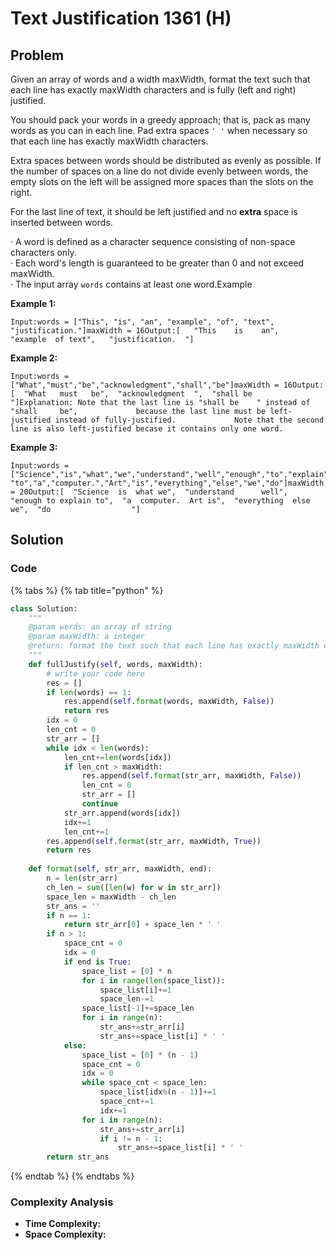 # Text Justification 1361 \(H\)

## Problem

Given an array of words and a width maxWidth, format the text such that each line has exactly maxWidth characters and is fully \(left and right\) justified.

You should pack your words in a greedy approach; that is, pack as many words as you can in each line. Pad extra spaces `' '` when necessary so that each line has exactly maxWidth characters.

Extra spaces between words should be distributed as evenly as possible. If the number of spaces on a line do not divide evenly between words, the empty slots on the left will be assigned more spaces than the slots on the right.

For the last line of text, it should be left justified and no **extra** space is inserted between words.

· A word is defined as a character sequence consisting of non-space characters only.  
· Each word's length is guaranteed to be greater than 0 and not exceed maxWidth.  
· The input array `words` contains at least one word.Example

**Example 1:**

```text
Input:words = ["This", "is", "an", "example", "of", "text", "justification."]maxWidth = 16Output:[   "This    is    an",   "example  of text",   "justification.  "]
```

**Example 2:**

```text
Input:words = ["What","must","be","acknowledgment","shall","be"]maxWidth = 16Output:[  "What   must   be",  "acknowledgment  ",  "shall be        "]Explanation: Note that the last line is "shall be    " instead of "shall     be",             because the last line must be left-justified instead of fully-justified.             Note that the second line is also left-justified becase it contains only one word.
```

**Example 3:**

```text
Input:words = ["Science","is","what","we","understand","well","enough","to","explain",         "to","a","computer.","Art","is","everything","else","we","do"]maxWidth = 20Output:[  "Science  is  what we",  "understand      well",  "enough to explain to",  "a  computer.  Art is",  "everything  else  we",  "do                  "]
```

## Solution 

### Code

{% tabs %}
{% tab title="python" %}
```python
class Solution:
    """
    @param words: an array of string
    @param maxWidth: a integer
    @return: format the text such that each line has exactly maxWidth characters and is fully
    """
    def fullJustify(self, words, maxWidth):
        # write your code here
        res = []
        if len(words) == 1:
            res.append(self.format(words, maxWidth, False))
            return res
        idx = 0
        len_cnt = 0
        str_arr = []
        while idx < len(words):
            len_cnt+=len(words[idx])
            if len_cnt > maxWidth:
                res.append(self.format(str_arr, maxWidth, False))
                len_cnt = 0
                str_arr = []
                continue
            str_arr.append(words[idx])
            idx+=1
            len_cnt+=1
        res.append(self.format(str_arr, maxWidth, True))
        return res
    
    def format(self, str_arr, maxWidth, end):
        n = len(str_arr)
        ch_len = sum([len(w) for w in str_arr])
        space_len = maxWidth - ch_len
        str_ans = ''
        if n == 1:
            return str_arr[0] + space_len * ' '
        if n > 1:
            space_cnt = 0
            idx = 0
            if end is True:
                space_list = [0] * n
                for i in range(len(space_list)):
                    space_list[i]+=1
                    space_len-=1
                space_list[-1]+=space_len
                for i in range(n):
                    str_ans+=str_arr[i]
                    str_ans+=space_list[i] * ' '
            else:
                space_list = [0] * (n - 1)
                space_cnt = 0
                idx = 0
                while space_cnt < space_len:
                    space_list[idx%(n - 1)]+=1
                    space_cnt+=1
                    idx+=1
                for i in range(n):
                    str_ans+=str_arr[i]
                    if i != n - 1:
                        str_ans+=space_list[i] * ' '
        return str_ans
```
{% endtab %}
{% endtabs %}

### Complexity Analysis

* **Time Complexity:**
* **Space Complexity:**

